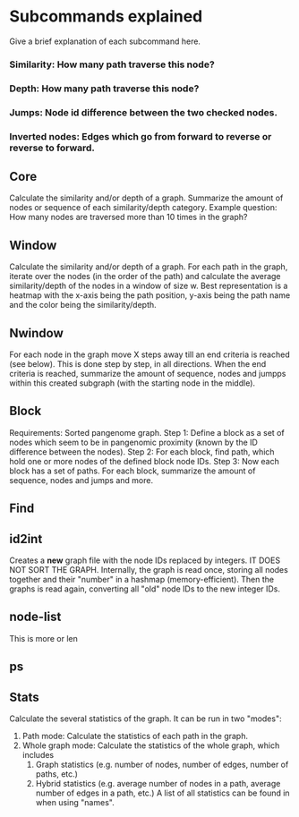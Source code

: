 # Subcommands explained

Give a brief explanation of each subcommand here. 

### Similarity: How many path traverse this node? 
### Depth: How many path traverse this node? 
### Jumps: Node id difference between the two checked nodes. 
### Inverted nodes: Edges which go from forward to reverse or reverse to forward.

## Core 
Calculate the similarity and/or depth of a graph. Summarize the amount of nodes or sequence of each similarity/depth category. 
Example question: How many nodes are traversed more than 10 times in the graph?


## Window
Calculate the similarity and/or depth of a graph. For each path in the graph, iterate over the nodes (in the order of the path) and calculate the average similarity/depth of the nodes in a window of size w. Best representation is a heatmap with the x-axis being the path position, y-axis being the path name and the color being the similarity/depth.

## Nwindow
For each node in the graph move X steps away till an end criteria is reached (see below). This is done step by step, in all directions. When the end criteria is reached, summarize the amount of sequence, nodes and jumpps within this created subgraph (with the starting node in the middle).

## Block 
Requirements: Sorted pangenome graph.
Step 1: Define a block as a set of nodes which seem to be in pangenomic proximity (known by the ID difference between the nodes).
Step 2: For each block, find path, which hold one or more nodes of the defined block node IDs. 
Step 3: Now each block has a set of paths. For each block, summarize the amount of sequence, nodes and jumps and more.

## Find 

## id2int
Creates a **new** graph file with the node IDs replaced by integers. IT DOES NOT SORT THE GRAPH.
Internally, the graph is read once, storing all nodes together and their "number" in a hashmap (memory-efficient). Then the graphs is read again, converting all "old" node IDs to the new integer IDs.


## node-list
This is more or len

## ps 

## Stats
Calculate the several statistics of the graph. It can be run in two "modes": 
1. Path mode: Calculate the statistics of each path in the graph.
2. Whole graph mode: Calculate the statistics of the whole graph, which includes
   1. Graph statistics (e.g. number of nodes, number of edges, number of paths, etc.)
   2. Hybrid statistics (e.g. average number of nodes in a path, average number of edges in a path, etc.)
A list of all statistics can be found in when using "names". 
